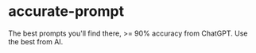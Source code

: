 # accurate-prompt
The best prompts you'll find there, >= 90% accuracy from ChatGPT. Use the best from AI.
